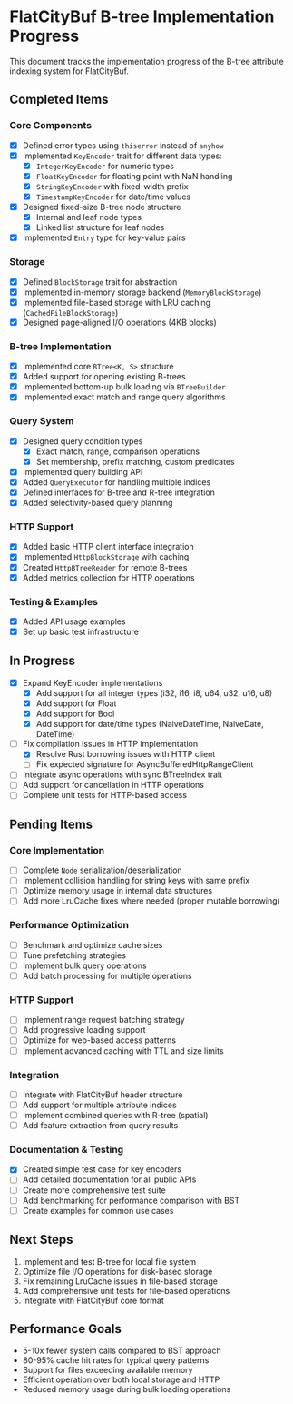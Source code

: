 # FlatCityBuf B-tree Implementation Progress

This document tracks the implementation progress of the B-tree attribute indexing system for FlatCityBuf.

## Completed Items

### Core Components

- [x] Defined error types using `thiserror` instead of `anyhow`
- [x] Implemented `KeyEncoder` trait for different data types:
  - [x] `IntegerKeyEncoder` for numeric types
  - [x] `FloatKeyEncoder` for floating point with NaN handling
  - [x] `StringKeyEncoder` with fixed-width prefix
  - [x] `TimestampKeyEncoder` for date/time values
- [x] Designed fixed-size B-tree node structure
  - [x] Internal and leaf node types
  - [x] Linked list structure for leaf nodes
- [x] Implemented `Entry` type for key-value pairs

### Storage

- [x] Defined `BlockStorage` trait for abstraction
- [x] Implemented in-memory storage backend (`MemoryBlockStorage`)
- [x] Implemented file-based storage with LRU caching (`CachedFileBlockStorage`)
- [x] Designed page-aligned I/O operations (4KB blocks)

### B-tree Implementation

- [x] Implemented core `BTree<K, S>` structure
- [x] Added support for opening existing B-trees
- [x] Implemented bottom-up bulk loading via `BTreeBuilder`
- [x] Implemented exact match and range query algorithms

### Query System

- [x] Designed query condition types
  - [x] Exact match, range, comparison operations
  - [x] Set membership, prefix matching, custom predicates
- [x] Implemented query building API
- [x] Added `QueryExecutor` for handling multiple indices
- [x] Defined interfaces for B-tree and R-tree integration
- [x] Added selectivity-based query planning

### HTTP Support

- [x] Added basic HTTP client interface integration
- [x] Implemented `HttpBlockStorage` with caching
- [x] Created `HttpBTreeReader` for remote B-trees
- [x] Added metrics collection for HTTP operations

### Testing & Examples

- [x] Added API usage examples
- [x] Set up basic test infrastructure

## In Progress

- [x] Expand KeyEncoder implementations
  - [x] Add support for all integer types (i32, i16, i8, u64, u32, u16, u8)
  - [x] Add support for Float<f32>
  - [x] Add support for Bool
  - [x] Add support for date/time types (NaiveDateTime, NaiveDate, DateTime<Utc>)
- [ ] Fix compilation issues in HTTP implementation
  - [x] Resolve Rust borrowing issues with HTTP client
  - [ ] Fix expected signature for AsyncBufferedHttpRangeClient
- [ ] Integrate async operations with sync BTreeIndex trait
- [ ] Add support for cancellation in HTTP operations
- [ ] Complete unit tests for HTTP-based access

## Pending Items

### Core Implementation

- [ ] Complete `Node` serialization/deserialization
- [ ] Implement collision handling for string keys with same prefix
- [ ] Optimize memory usage in internal data structures
- [ ] Add more LruCache fixes where needed (proper mutable borrowing)

### Performance Optimization

- [ ] Benchmark and optimize cache sizes
- [ ] Tune prefetching strategies
- [ ] Implement bulk query operations
- [ ] Add batch processing for multiple operations

### HTTP Support

- [ ] Implement range request batching strategy
- [ ] Add progressive loading support
- [ ] Optimize for web-based access patterns
- [ ] Implement advanced caching with TTL and size limits

### Integration

- [ ] Integrate with FlatCityBuf header structure
- [ ] Add support for multiple attribute indices
- [ ] Implement combined queries with R-tree (spatial)
- [ ] Add feature extraction from query results

### Documentation & Testing

- [x] Created simple test case for key encoders
- [ ] Add detailed documentation for all public APIs
- [ ] Create more comprehensive test suite
- [ ] Add benchmarking for performance comparison with BST
- [ ] Create examples for common use cases

## Next Steps

1. Implement and test B-tree for local file system
2. Optimize file I/O operations for disk-based storage
3. Fix remaining LruCache issues in file-based storage
4. Add comprehensive unit tests for file-based operations
5. Integrate with FlatCityBuf core format

## Performance Goals

- 5-10x fewer system calls compared to BST approach
- 80-95% cache hit rates for typical query patterns
- Support for files exceeding available memory
- Efficient operation over both local storage and HTTP
- Reduced memory usage during bulk loading operations
